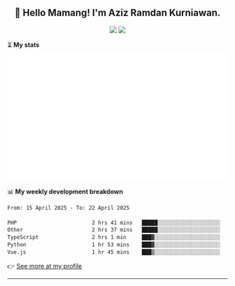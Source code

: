 <h2 align="center">👋 Hello Mamang! I'm Aziz Ramdan Kurniawan.</h2>  
<p align="center">
  <img src="https://komarev.com/ghpvc/?username=azizramdan">
  <img src="https://wakatime.com/badge/user/90056fa0-4c31-4eca-954e-2a3ac05896f9.svg">
</p>
    
⏳ **My stats**  
![](https://raw.githubusercontent.com/azizramdan/github-stats/master/generated/overview.svg#gh-dark-mode-only)

📊 **My weekly development breakdown**
<!--START_SECTION:waka-->

```txt
From: 15 April 2025 - To: 22 April 2025

PHP                        2 hrs 41 mins   █████░░░░░░░░░░░░░░░░░░░░   20.34 %
Other                      2 hrs 37 mins   █████░░░░░░░░░░░░░░░░░░░░   19.88 %
TypeScript                 2 hrs 1 min     ███▓░░░░░░░░░░░░░░░░░░░░░   15.31 %
Python                     1 hr 53 mins    ███▓░░░░░░░░░░░░░░░░░░░░░   14.31 %
Vue.js                     1 hr 45 mins    ███▒░░░░░░░░░░░░░░░░░░░░░   13.32 %
```

<!--END_SECTION:waka-->
👉 [See more at my profile](https://wakatime.com/@azizramdan)
***
